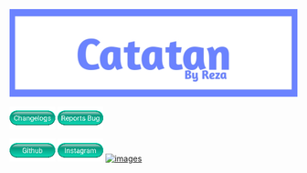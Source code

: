 [![images](images/20220215_193057.jpg)](https://github.com/FrogasQ/Catatan)

[![images](images/Button_1.png)](https://github.com/FrogasQ/Catatan/tree/main/changelogs) [![images](images/button_2.png)](https://github.com/FrogasQ/Catatan/issues)

[![images](images/button_7.png)](https://github.com/FrogasQ) [![images](images/button_4.png)](https://www.instagram.com/mmadeza_) [![images](images/button_6)](https://mobile.twitter.com/mmadeza_)
